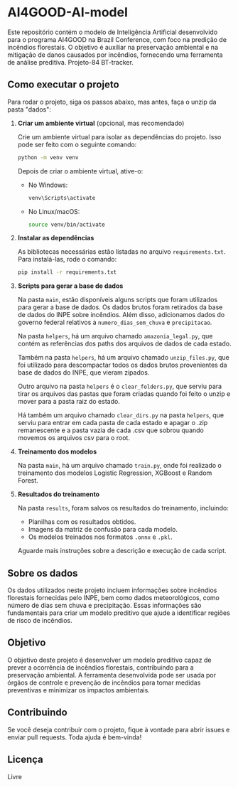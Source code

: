 # AI4GOOD-AI-model

Este repositório contém o modelo de Inteligência Artificial desenvolvido para o programa AI4GOOD na Brazil Conference, com foco na predição de incêndios florestais. O objetivo é auxiliar na preservação ambiental e na mitigação de danos causados por incêndios, fornecendo uma ferramenta de análise preditiva. Projeto-84 BT-tracker.

## Como executar o projeto

Para rodar o projeto, siga os passos abaixo, mas antes, faça o unzip da pasta "dados":

1. **Criar um ambiente virtual** (opcional, mas recomendado)

   Crie um ambiente virtual para isolar as dependências do projeto. Isso pode ser feito com o seguinte comando:

   ```bash
   python -m venv venv
   ```

   Depois de criar o ambiente virtual, ative-o:

   - No Windows:
     ```bash
     venv\Scripts\activate
     ```
   - No Linux/macOS:
     ```bash
     source venv/bin/activate
     ```

2. **Instalar as dependências**

   As bibliotecas necessárias estão listadas no arquivo `requirements.txt`. Para instalá-las, rode o comando:

   ```bash
   pip install -r requirements.txt
   ```

3. **Scripts para gerar a base de dados**

   Na pasta `main`, estão disponíveis alguns scripts que foram utilizados para gerar a base de dados. Os dados brutos foram retirados da base de dados do INPE sobre incêndios. Além disso, adicionamos dados do governo federal relativos a `numero_dias_sem_chuva` e `precipitacao`.

   Na pasta `helpers`, há um arquivo chamado `amazonia_legal.py`, que contém as referências dos paths dos arquivos de dados de cada estado.

   Também na pasta `helpers`, há um arquivo chamado `unzip_files.py`, que foi utilizado para descompactar todos os dados brutos provenientes da base de dados do INPE, que vieram zipados.

   Outro arquivo na pasta `helpers` é o `clear_folders.py`, que serviu para tirar os arquivos das pastas que foram criadas quando foi feito o unzip e mover para a pasta raiz do estado.

   Há também um arquivo chamado `clear_dirs.py` na pasta `helpers`, que serviu para entrar em cada pasta de cada estado e apagar o .zip remanescente e a pasta vazia de cada .csv que sobrou quando movemos os arquivos csv para o root.

4. **Treinamento dos modelos**

   Na pasta `main`, há um arquivo chamado `train.py`, onde foi realizado o treinamento dos modelos Logistic Regression, XGBoost e Random Forest.

5. **Resultados do treinamento**

   Na pasta `results`, foram salvos os resultados do treinamento, incluindo:

   - Planilhas com os resultados obtidos.
   - Imagens da matriz de confusão para cada modelo.
   - Os modelos treinados nos formatos `.onnx` e `.pkl`.

   Aguarde mais instruções sobre a descrição e execução de cada script.

## Sobre os dados

Os dados utilizados neste projeto incluem informações sobre incêndios florestais fornecidas pelo INPE, bem como dados meteorológicos, como número de dias sem chuva e precipitação. Essas informações são fundamentais para criar um modelo preditivo que ajude a identificar regiões de risco de incêndios.

## Objetivo

O objetivo deste projeto é desenvolver um modelo preditivo capaz de prever a ocorrência de incêndios florestais, contribuindo para a preservação ambiental. A ferramenta desenvolvida pode ser usada por órgãos de controle e prevenção de incêndios para tomar medidas preventivas e minimizar os impactos ambientais.

## Contribuindo

Se você deseja contribuir com o projeto, fique à vontade para abrir issues e enviar pull requests. Toda ajuda é bem-vinda!

## Licença

Livre